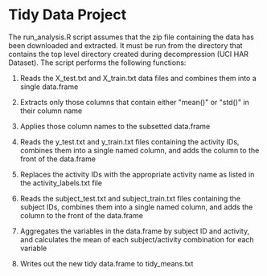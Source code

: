 Tidy Data Project
===============

The run_analysis.R script assumes that the zip file containing the data has been downloaded and extracted. It must be run from the directory that contains the top level directory created during decompression (UCI HAR Dataset). The script performs the following functions:

1. Reads the X_test.txt and X_train.txt data files and combines them into a single data.frame

2. Extracts only those columns that contain either "mean()" or "std()" in their column name

3. Applies those column names to the subsetted data.frame

4. Reads the y_test.txt and y_train.txt files containing the activity IDs, combines them into a single named column, and adds the column to the front of the data.frame

5. Replaces the activity IDs with the appropriate activity name as listed in the activity_labels.txt file

6. Reads the subject_test.txt and subject_train.txt files containing the subject IDs, combines them into a single named column, and adds the column to the front of the data.frame

7. Aggregates the variables in the data.frame by subject ID and activity, and calculates the mean of each subject/activity combination for each variable

8. Writes out the new tidy data.frame to tidy_means.txt

